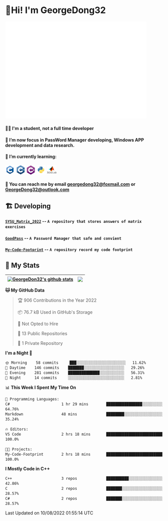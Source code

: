 # 👋Hi! I'm GeorgeDong32
<img width="450" alt="my-commit-calendar" src="https://github.com/GeorgeDong32/GeorgeDong32/blob/main/metrics.plugin.isocalendar.svg" >

#### 🧑‍🎓 I'm a student, not a full time developer
#### 👀 I’m now focus in PassWord Manager developing, Windows APP development and data research. 
#### 📖 I’m currently learning:
   <code><img height="30" alt="C" src="https://raw.githubusercontent.com/github/explore/f3e22f0dca2be955676bc70d6214b95b13354ee8/topics/c/c.png"></code>
   <code><img height="30" alt="C++" src="https://raw.githubusercontent.com/github/explore/180320cffc25f4ed1bbdfd33d4db3a66eeeeb358/topics/cpp/cpp.png"></code>
   <code><img height="29" alt="C#" src="https://github.com/GeorgeDong32/GeorgeDong32/blob/main/C%23Logo.png"></code>
   <code><img height="30" alt="Python" src="https://raw.githubusercontent.com/github/explore/80688e429a7d4ef2fca1e82350fe8e3517d3494d/topics/python/python.png"></code>
   <code><img height="30" alt="Matlab" src="https://raw.githubusercontent.com/github/explore/80688e429a7d4ef2fca1e82350fe8e3517d3494d/topics/matlab/matlab.png"></code>
#### 💬 You can reach me by email georgedong32@foxmail.com or GeorgeDong32@outlook.com

## 🏗️ Developing
#### [`SYSU_Matrix_2022`](https://github.com/GeorgeDong32/SYSU_Matrix_2022) -- `A repository that stores answers of matrix exercises`
#### [`GoodPass`](https://github.com/GeorgeDong32/GoodPass) -- `A Password Manager that safe and convient`
#### [`My-Code-Footprint`](https://github.com/GeorgeDong32/My-Code-Footprint) -- `A repository record my code footprint`
## 🚀 My Stats

| <a href="https://github.com/GeorgeDong32/github-readme-stats"><img align="center" src="https://github-readme-stats-one-topaz-92.vercel.app/api?username=GeorgeDong32&show_icons=true&bg_color=45,34558b,FFFFFF&title_color=FFFFFF&icon_color=F5DF4D&hide_border=1" alt="GeorgeDon32's github stats" /></a> | <a href="https://github.com/GeorgeDong32/github-readme-stats"><img align="center" height="192" src="https://github-readme-stats-one-topaz-92.vercel.app/api/top-langs/?username=GeorgeDong32&layout=compact&bg_color=45,FFFFFF,34558b&title_color=555555&hide_border=1" /></a> |
| ------------- | ------------- |


<!--START_SECTION:waka-->
**🐱 My GitHub Data** 

> 🏆 906 Contributions in the Year 2022
 > 
> 📦 76.7 kB Used in GitHub's Storage 
 > 
> 🚫 Not Opted to Hire
 > 
> 📜 13 Public Repositories 
 > 
> 🔑 1 Private Repository 
 > 
**I'm a Night 🦉** 

```text
🌞 Morning    58 commits     ███░░░░░░░░░░░░░░░░░░░░░░   11.62% 
🌆 Daytime    146 commits    ███████░░░░░░░░░░░░░░░░░░   29.26% 
🌃 Evening    281 commits    ██████████████░░░░░░░░░░░   56.31% 
🌙 Night      14 commits     ░░░░░░░░░░░░░░░░░░░░░░░░░   2.81%

```


📊 **This Week I Spent My Time On** 

```text
💬 Programming Languages: 
C#                       1 hr 29 mins        ████████████████░░░░░░░░░   64.76% 
Markdown                 48 mins             ████████░░░░░░░░░░░░░░░░░   35.24%

🔥 Editors: 
VS Code                  2 hrs 18 mins       █████████████████████████   100.0%

🐱‍💻 Projects: 
My-Code-Footprint        2 hrs 18 mins       █████████████████████████   100.0%

```

**I Mostly Code in C++** 

```text
C++                      3 repos             ██████████░░░░░░░░░░░░░░░   42.86% 
C                        2 repos             ███████░░░░░░░░░░░░░░░░░░   28.57% 
C#                       2 repos             ███████░░░░░░░░░░░░░░░░░░   28.57%

```



 Last Updated on 10/08/2022 01:55:14 UTC
<!--END_SECTION:waka-->

